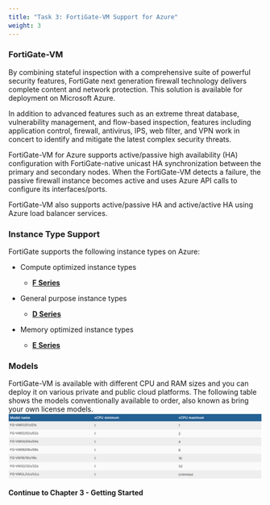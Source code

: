 ```yaml
---
title: "Task 3: FortiGate-VM Support for Azure"
weight: 3
---
```






### FortiGate-VM
By combining stateful inspection with a comprehensive suite of powerful security features, FortiGate next generation firewall technology delivers complete content and network protection. This solution is available for deployment on Microsoft Azure.

In addition to advanced features such as an extreme threat database, vulnerability management, and flow-based inspection, features including application control, firewall, antivirus, IPS, web filter, and VPN work in concert to identify and mitigate the latest complex security threats.

FortiGate-VM for Azure supports active/passive high availability (HA) configuration with FortiGate-native unicast HA synchronization between the primary and secondary nodes. When the FortiGate-VM detects a failure, the passive firewall instance becomes active and uses Azure API calls to configure its interfaces/ports.

FortiGate-VM also supports active/passive HA and active/active HA using Azure load balancer services.


### Instance Type Support
FortiGate supports the following instance types on Azure:
- Compute optimized instance types
    - [**F Series**](https://docs.microsoft.com/en-us/azure/virtual-machines/linux/sizes-compute)

- General purpose instance types
    - [**D Series**](https://docs.microsoft.com/en-us/azure/virtual-machines/linux/sizes-general)

- Memory optimized instance types
    - [**E Series**](https://docs.microsoft.com/en-us/azure/virtual-machines/linux/sizes-memory)

### Models
FortiGate-VM is available with different CPU and RAM sizes and you can deploy it on various private and public cloud platforms. The following table shows the models conventionally available to order, also known as bring your own license models.
![](../Images/Azure-FGT-Support-Models.PNG)

**Continue to Chapter 3 - Getting Started**